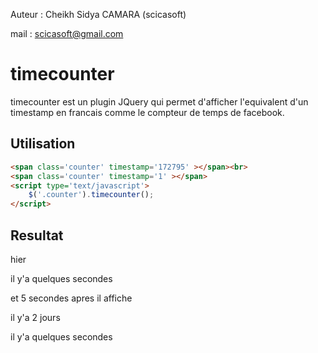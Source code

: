Auteur : Cheikh Sidya CAMARA (scicasoft)

mail : scicasoft@gmail.com

timecounter
===========
timecounter est un plugin JQuery qui permet d'afficher l'equivalent d'un timestamp en francais comme le compteur de temps de facebook.

Utilisation
-----------
```html
<span class='counter' timestamp='172795' ></span><br>
<span class='counter' timestamp='1' ></span>
<script type='text/javascript'>
	$('.counter').timecounter();
</script>
```

Resultat
--------
hier

il y'a quelques secondes

et 5 secondes apres il affiche

il y'a 2 jours

il y'a quelques secondes
